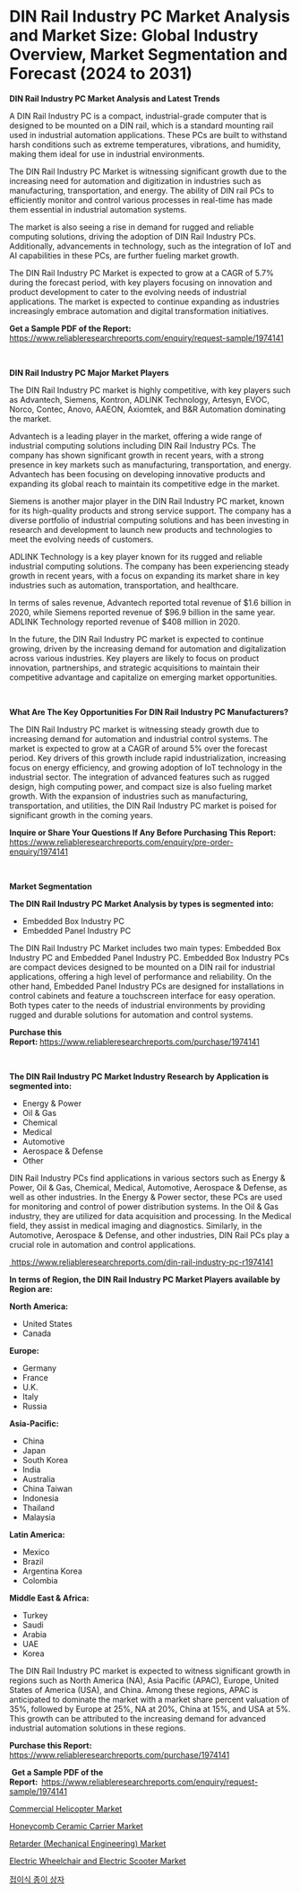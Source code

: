 <p><h1>DIN Rail Industry PC Market Analysis and Market Size: Global Industry Overview, Market Segmentation and Forecast (2024 to 2031)</h1></p><p><strong>DIN Rail Industry PC Market Analysis and Latest Trends</strong></p>
<p><p>A DIN Rail Industry PC is a compact, industrial-grade computer that is designed to be mounted on a DIN rail, which is a standard mounting rail used in industrial automation applications. These PCs are built to withstand harsh conditions such as extreme temperatures, vibrations, and humidity, making them ideal for use in industrial environments.</p><p>The DIN Rail Industry PC Market is witnessing significant growth due to the increasing need for automation and digitization in industries such as manufacturing, transportation, and energy. The ability of DIN rail PCs to efficiently monitor and control various processes in real-time has made them essential in industrial automation systems.</p><p>The market is also seeing a rise in demand for rugged and reliable computing solutions, driving the adoption of DIN Rail Industry PCs. Additionally, advancements in technology, such as the integration of IoT and AI capabilities in these PCs, are further fueling market growth.</p><p>The DIN Rail Industry PC Market is expected to grow at a CAGR of 5.7% during the forecast period, with key players focusing on innovation and product development to cater to the evolving needs of industrial applications. The market is expected to continue expanding as industries increasingly embrace automation and digital transformation initiatives.</p></p>
<p><strong>Get a Sample PDF of the Report:&nbsp;</strong> <a href="https://www.reliableresearchreports.com/enquiry/request-sample/1974141">https://www.reliableresearchreports.com/enquiry/request-sample/1974141</a></p>
<p>&nbsp;</p>
<p><strong>DIN Rail Industry PC Major Market Players</strong></p>
<p><p>The DIN Rail Industry PC market is highly competitive, with key players such as Advantech, Siemens, Kontron, ADLINK Technology, Artesyn, EVOC, Norco, Contec, Anovo, AAEON, Axiomtek, and B&R Automation dominating the market. </p><p>Advantech is a leading player in the market, offering a wide range of industrial computing solutions including DIN Rail Industry PCs. The company has shown significant growth in recent years, with a strong presence in key markets such as manufacturing, transportation, and energy. Advantech has been focusing on developing innovative products and expanding its global reach to maintain its competitive edge in the market.</p><p>Siemens is another major player in the DIN Rail Industry PC market, known for its high-quality products and strong service support. The company has a diverse portfolio of industrial computing solutions and has been investing in research and development to launch new products and technologies to meet the evolving needs of customers.</p><p>ADLINK Technology is a key player known for its rugged and reliable industrial computing solutions. The company has been experiencing steady growth in recent years, with a focus on expanding its market share in key industries such as automation, transportation, and healthcare.</p><p>In terms of sales revenue, Advantech reported total revenue of $1.6 billion in 2020, while Siemens reported revenue of $96.9 billion in the same year. ADLINK Technology reported revenue of $408 million in 2020.</p><p>In the future, the DIN Rail Industry PC market is expected to continue growing, driven by the increasing demand for automation and digitalization across various industries. Key players are likely to focus on product innovation, partnerships, and strategic acquisitions to maintain their competitive advantage and capitalize on emerging market opportunities.</p></p>
<p>&nbsp;</p>
<p><strong>What Are The Key Opportunities For DIN Rail Industry PC Manufacturers?</strong></p>
<p><p>The DIN Rail Industry PC market is witnessing steady growth due to increasing demand for automation and industrial control systems. The market is expected to grow at a CAGR of around 5% over the forecast period. Key drivers of this growth include rapid industrialization, increasing focus on energy efficiency, and growing adoption of IoT technology in the industrial sector. The integration of advanced features such as rugged design, high computing power, and compact size is also fueling market growth. With the expansion of industries such as manufacturing, transportation, and utilities, the DIN Rail Industry PC market is poised for significant growth in the coming years.</p></p>
<p><strong>Inquire or Share Your Questions If Any Before Purchasing This Report:</strong> <a href="https://www.reliableresearchreports.com/enquiry/pre-order-enquiry/1974141">https://www.reliableresearchreports.com/enquiry/pre-order-enquiry/1974141</a></p>
<p>&nbsp;</p>
<p><strong>Market Segmentation</strong></p>
<p><strong>The DIN Rail Industry PC Market Analysis by types is segmented into:</strong></p>
<p><ul><li>Embedded Box Industry PC</li><li>Embedded Panel Industry PC</li></ul></p>
<p><p>The DIN Rail Industry PC Market includes two main types: Embedded Box Industry PC and Embedded Panel Industry PC. Embedded Box Industry PCs are compact devices designed to be mounted on a DIN rail for industrial applications, offering a high level of performance and reliability. On the other hand, Embedded Panel Industry PCs are designed for installations in control cabinets and feature a touchscreen interface for easy operation. Both types cater to the needs of industrial environments by providing rugged and durable solutions for automation and control systems.</p></p>
<p><strong>Purchase this Report:&nbsp;</strong><a href="https://www.reliableresearchreports.com/purchase/1974141">https://www.reliableresearchreports.com/purchase/1974141</a></p>
<p>&nbsp;</p>
<p><strong>The DIN Rail Industry PC Market Industry Research by Application is segmented into:</strong></p>
<p><ul><li>Energy & Power</li><li>Oil & Gas</li><li>Chemical</li><li>Medical</li><li>Automotive</li><li>Aerospace & Defense</li><li>Other</li></ul></p>
<p><p>DIN Rail Industry PCs find applications in various sectors such as Energy & Power, Oil & Gas, Chemical, Medical, Automotive, Aerospace & Defense, as well as other industries. In the Energy & Power sector, these PCs are used for monitoring and control of power distribution systems. In the Oil & Gas industry, they are utilized for data acquisition and processing. In the Medical field, they assist in medical imaging and diagnostics. Similarly, in the Automotive, Aerospace & Defense, and other industries, DIN Rail PCs play a crucial role in automation and control applications.</p></p>
<p><a href="https://www.reliableresearchreports.com/din-rail-industry-pc-r1974141">&nbsp;https://www.reliableresearchreports.com/din-rail-industry-pc-r1974141</a></p>
<p><strong>In terms of Region, the DIN Rail Industry PC Market Players available by Region are:</strong></p>
<p>
    <p> <strong> North America: </strong>
        <ul>
            <li>United States</li>
            <li>Canada</li>
        </ul>
        </p> 
    <p> <strong> Europe: </strong>
        <ul>
            <li>Germany</li>
            <li>France</li>
            <li>U.K.</li>
            <li>Italy</li>
            <li>Russia</li>
        </ul>
        </p> 
    <p> <strong> Asia-Pacific: </strong>
        <ul>
            <li>China</li>
            <li>Japan</li>
            <li>South Korea</li>
            <li>India</li>
            <li>Australia</li>
            <li>China Taiwan</li>
            <li>Indonesia</li>
            <li>Thailand</li>
            <li>Malaysia</li>
        </ul>
        </p> 
    <p> <strong> Latin America: </strong>
        <ul>
            <li>Mexico</li>
            <li>Brazil</li>
            <li>Argentina Korea</li>
            <li>Colombia</li>
        </ul>
        </p> 
    <p> <strong> Middle East & Africa: </strong>
        <ul>
            <li>Turkey</li>
            <li>Saudi</li>
            <li>Arabia</li>
            <li>UAE</li>
            <li>Korea</li>
        </ul>
    </p>
    </p>
<p><p>The DIN Rail Industry PC market is expected to witness significant growth in regions such as North America (NA), Asia Pacific (APAC), Europe, United States of America (USA), and China. Among these regions, APAC is anticipated to dominate the market with a market share percent valuation of 35%, followed by Europe at 25%, NA at 20%, China at 15%, and USA at 5%. This growth can be attributed to the increasing demand for advanced industrial automation solutions in these regions.</p></p>
<p><strong>Purchase this Report: </strong><a href="https://www.reliableresearchreports.com/purchase/1974141">https://www.reliableresearchreports.com/purchase/1974141</a></p>
<p>&nbsp;<strong>Get a Sample PDF of the Report:&nbsp;&nbsp;</strong><a href="https://www.reliableresearchreports.com/enquiry/request-sample/1974141">https://www.reliableresearchreports.com/enquiry/request-sample/1974141</a></p>
<p><strong></strong></p>
<p><p><a href="https://www.linkedin.com/pulse/emerging-trends-commercial-helicopter-market-global-outlook-jyq5e?trackingId=%2FNlYscl2R0iYPLe8X3skJg%3D%3D">Commercial Helicopter Market</a></p><p><a href="https://www.linkedin.com/pulse/honeycomb-ceramic-carrier-market-share-new-trends-analysis-its-mztif?trackingId=GA%2BWcK9MQ1O0C9ATpukdyQ%3D%3D">Honeycomb Ceramic Carrier Market</a></p><p><a href="https://github.com/caseyee25/Market-Research-Report-List-1/blob/main/retarder-mechanical-engineering-market.md">Retarder (Mechanical Engineering) Market</a></p><p><a href="https://github.com/troySchroederhs/Market-Research-Report-List-1/blob/main/electric-wheelchair-and-electric-scooter-market.md">Electric Wheelchair and Electric Scooter Market</a></p><p><a href="https://github.com/AidenReinger/Market-Research-Report-List-2/blob/main/108069072062.md">접이식 종이 상자</a></p></p>